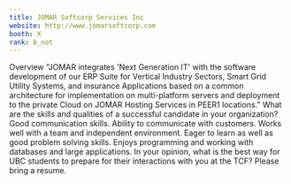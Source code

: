 ```yaml
---
title: JOMAR Softcorp Services Inc
website: http://www.jomarsoftcorp.com
booth: X
rank: b_not
---
```

Overview
"JOMAR integrates 'Next Generation IT' with the software development of our ERP Suite for Vertical Industry Sectors, Smart Grid Utility Systems, and insurance Applications based on a common architecture for implementation on multi-platform servers and deployment to the private Cloud on JOMAR Hosting Services in PEER1 locations."
What are the skills and qualities of a successful candidate in your organization?
Good communication skills. Ability to communicate with customers. Works well with a team and independent environment. Eager to learn as well as good problem solving skills. Enjoys programming and working with databases and large applications.
In your opinion, what is the best way for UBC students to prepare for their interactions with you at the TCF?
Please bring a resume.
